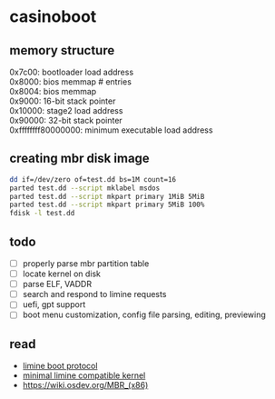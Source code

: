 # casinoboot

## memory structure
0x7c00: bootloader load address  
0x8000: bios memmap # entries  
0x8004: bios memmap  
0x9000: 16-bit stack pointer  
0x10000: stage2 load address  
0x90000: 32-bit stack pointer  
0xffffffff80000000: minimum executable load address  

## creating mbr disk image
```bash
dd if=/dev/zero of=test.dd bs=1M count=16
parted test.dd --script mklabel msdos
parted test.dd --script mkpart primary 1MiB 5MiB
parted test.dd --script mkpart primary 5MiB 100%
fdisk -l test.dd
```

## todo
- [ ] properly parse mbr partition table
- [ ] locate kernel on disk
- [ ] parse ELF, VADDR
- [ ] search and respond to limine requests
- [ ] uefi, gpt support
- [ ] boot menu customization, config file parsing, editing, previewing

## read
- [limine boot protocol](https://github.com/limine-bootloader/limine-protocol/blob/trunk/PROTOCOL.md)
- [minimal limine compatible kernel](https://github.com/limine-bootloader/limine-c-template-x86-64/blob/trunk/kernel/src/main.c)
- https://wiki.osdev.org/MBR_(x86)
